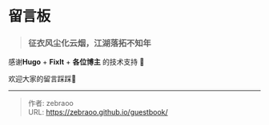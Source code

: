 # 留言板



> ### 征衣风尘化云烟，江湖落拓不知年

感谢**Hugo** + **FixIt** + **各位博主**  的技术支持 🫶
<br>

欢迎大家的留言踩踩🦶

---

> 作者: zebraoo  
> URL: https://zebraoo.github.io/guestbook/  

